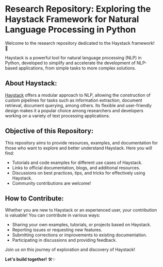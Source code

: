 # Research Repository: Exploring the Haystack Framework for Natural Language Processing in Python

Welcome to the research repository dedicated to the Haystack framework! 🚀

Haystack is a powerful tool for natural language processing (NLP) in Python, developed to simplify and accelerate the development of NLP-based applications, from simple tasks to more complex solutions.

## About Haystack:
[Haystack](https://haystack.deepset.ai/overview/intro) offers a modular approach to NLP, allowing the construction of custom pipelines for tasks such as information extraction, document retrieval, document querying, among others. Its flexible and user-friendly design makes it a popular choice among researchers and developers working on a variety of text processing applications.

## Objective of this Repository:
This repository aims to provide resources, examples, and documentation for those who want to explore and better understand Haystack. Here you will find:

- Tutorials and code examples for different use cases of Haystack.
- Links to official documentation, blogs, and additional resources.
- Discussions on best practices, tips, and tricks for effectively using Haystack.
- Community contributions are welcome!

## How to Contribute:
Whether you are new to Haystack or an experienced user, your contribution is valuable! You can contribute in various ways:

- Sharing your own examples, tutorials, or projects based on Haystack.
- Reporting issues or requesting new features.
- Submitting corrections or improvements to existing documentation.
- Participating in discussions and providing feedback.

Join us on this journey of exploration and discovery of Haystack!

**Let's build together!** 🛠️✨